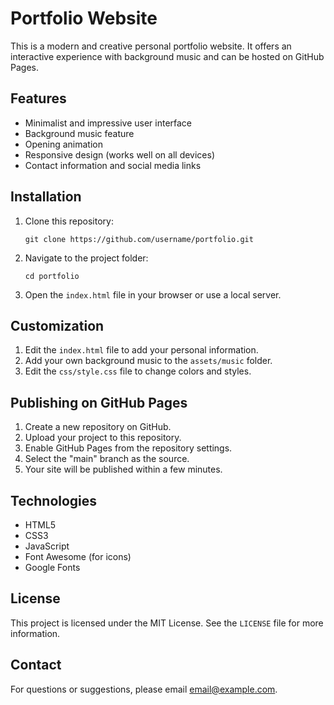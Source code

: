 # Portfolio Website

This is a modern and creative personal portfolio website. It offers an interactive experience with background music and can be hosted on GitHub Pages.

## Features

- Minimalist and impressive user interface
- Background music feature
- Opening animation
- Responsive design (works well on all devices)
- Contact information and social media links

## Installation

1. Clone this repository:
   ```
   git clone https://github.com/username/portfolio.git
   ```

2. Navigate to the project folder:
   ```
   cd portfolio
   ```

3. Open the `index.html` file in your browser or use a local server.

## Customization

1. Edit the `index.html` file to add your personal information.
2. Add your own background music to the `assets/music` folder.
3. Edit the `css/style.css` file to change colors and styles.

## Publishing on GitHub Pages

1. Create a new repository on GitHub.
2. Upload your project to this repository.
3. Enable GitHub Pages from the repository settings.
4. Select the "main" branch as the source.
5. Your site will be published within a few minutes.

## Technologies

- HTML5
- CSS3
- JavaScript
- Font Awesome (for icons)
- Google Fonts

## License

This project is licensed under the MIT License. See the `LICENSE` file for more information.

## Contact

For questions or suggestions, please email [email@example.com](mailto:email@example.com). 